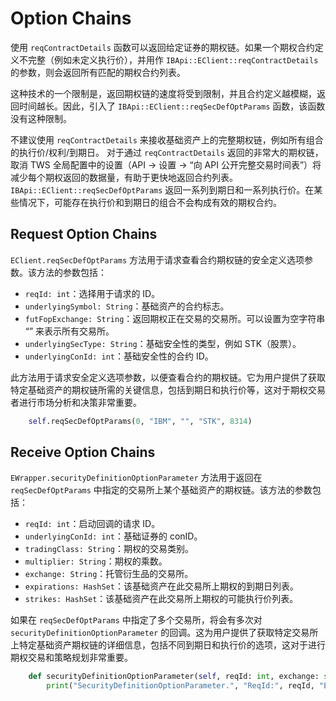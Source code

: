 # Option Chains

使用 `reqContractDetails` 函数可以返回给定证券的期权链。如果一个期权合约定义不完整（例如未定义执行价），并用作 `IBApi::EClient::reqContractDetails` 的参数，则会返回所有匹配的期权合约列表。

这种技术的一个限制是，返回期权链的速度将受到限制，并且合约定义越模糊，返回时间越长。因此，引入了 `IBApi::EClient::reqSecDefOptParams` 函数，该函数没有这种限制。

不建议使用 `reqContractDetails` 来接收基础资产上的完整期权链，例如所有组合的执行价/权利/到期日。
对于通过 `reqContractDetails` 返回的非常大的期权链，取消 TWS 全局配置中的设置（API -> 设置 -> “向 API 公开完整交易时间表”）将减少每个期权返回的数据量，有助于更快地返回合约列表。
`IBApi::EClient::reqSecDefOptParams` 返回一系列到期日和一系列执行价。在某些情况下，可能存在执行价和到期日的组合不会构成有效的期权合约。

## Request Option Chains

`EClient.reqSecDefOptParams` 方法用于请求查看合约期权链的安全定义选项参数。该方法的参数包括：

- `reqId: int`：选择用于请求的 ID。
- `underlyingSymbol: String`：基础资产的合约标志。
- `futFopExchange: String`：返回期权正在交易的交易所。可以设置为空字符串 “” 来表示所有交易所。
- `underlyingSecType: String`：基础安全性的类型，例如 STK（股票）。
- `underlyingConId: int`：基础安全性的合约 ID。

此方法用于请求安全定义选项参数，以便查看合约的期权链。它为用户提供了获取特定基础资产的期权链所需的关键信息，包括到期日和执行价等，这对于期权交易者进行市场分析和决策非常重要。

```python
    self.reqSecDefOptParams(0, "IBM", "", "STK", 8314)
```

## Receive Option Chains

`EWrapper.securityDefinitionOptionParameter` 方法用于返回在 `reqSecDefOptParams` 中指定的交易所上某个基础资产的期权链。该方法的参数包括：

- `reqId: int`：启动回调的请求 ID。
- `underlyingConId: int`：基础证券的 conID。
- `tradingClass: String`：期权的交易类别。
- `multiplier: String`：期权的乘数。
- `exchange: String`：托管衍生品的交易所。
- `expirations: HashSet`：该基础资产在此交易所上期权的到期日列表。
- `strikes: HashSet`：该基础资产在此交易所上期权的可能执行价列表。

如果在 `reqSecDefOptParams` 中指定了多个交易所，将会有多次对 `securityDefinitionOptionParameter` 的回调。这为用户提供了获取特定交易所上特定基础资产期权链的详细信息，包括不同到期日和执行价的选项，这对于进行期权交易和策略规划非常重要。

```python
    def securityDefinitionOptionParameter(self, reqId: int, exchange: str, underlyingConId: int, tradingClass: str, multiplier: str, expirations: SetOfString, strikes: SetOfFloat):
        print("SecurityDefinitionOptionParameter.", "ReqId:", reqId, "Exchange:", exchange, "Underlying conId:", underlyingConId, "TradingClass:", tradingClass, "Multiplier:", multiplier, "Expirations:", expirations, "Strikes:", strikes)
```